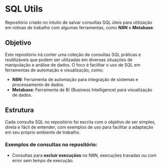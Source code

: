 # SQL Utils

Repositório criado no intuito de salvar consultas SQL úteis para utilização em rotinas de trabalho com algumas ferramentas, como **N8N** e **Metabase**.

## Objetivo

Este repositório irá conter uma coleção de consultas SQL práticas e reutilizáveis que podem ser utilizadas em diversas situações de manipulação e análise de dados. O foco é facilitar o uso de SQL em ferramentas de automação e visualização, como:

- **N8N**: Ferramenta de automação para integração de sistemas e processamento de dados.
- **Metabase**: Ferramenta de BI (Business Intelligence) para visualização de dados.

## Estrutura

Cada consulta SQL no repositório foi escrita com o objetivo de ser simples, direta e fácil de entender, com exemplos de uso para facilitar a adaptação em seu próprio ambiente de trabalho.

### Exemplos de consultas no repositório:

- Consultas para **excluir execuções** no N8N, execuções travadas ou com error sem tempo de execução.